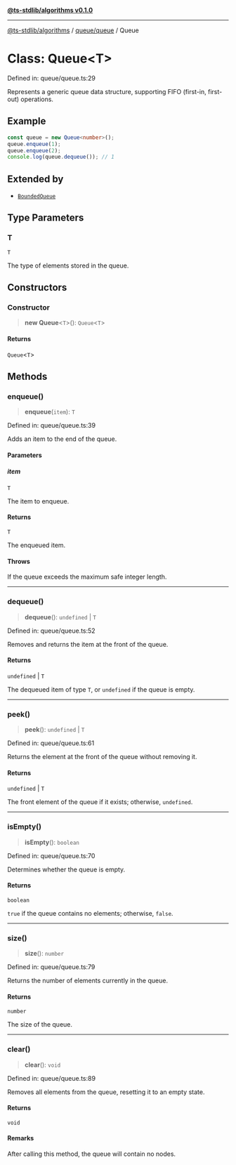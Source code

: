 [**@ts-stdlib/algorithms v0.1.0**](../../../README.md)

***

[@ts-stdlib/algorithms](../../../README.md) / [queue/queue](../README.md) / Queue

# Class: Queue\<T\>

Defined in: queue/queue.ts:29

Represents a generic queue data structure, supporting FIFO (first-in, first-out) operations.

## Example

```typescript
const queue = new Queue<number>();
queue.enqueue(1);
queue.enqueue(2);
console.log(queue.dequeue()); // 1
```

## Extended by

- [`BoundedQueue`](../../bounded-queue/classes/BoundedQueue.md)

## Type Parameters

### T

`T`

The type of elements stored in the queue.

## Constructors

### Constructor

> **new Queue**\<`T`\>(): `Queue`\<`T`\>

#### Returns

`Queue`\<`T`\>

## Methods

### enqueue()

> **enqueue**(`item`): `T`

Defined in: queue/queue.ts:39

Adds an item to the end of the queue.

#### Parameters

##### item

`T`

The item to enqueue.

#### Returns

`T`

The enqueued item.

#### Throws

If the queue exceeds the maximum safe integer length.

***

### dequeue()

> **dequeue**(): `undefined` \| `T`

Defined in: queue/queue.ts:52

Removes and returns the item at the front of the queue.

#### Returns

`undefined` \| `T`

The dequeued item of type `T`, or `undefined` if the queue is empty.

***

### peek()

> **peek**(): `undefined` \| `T`

Defined in: queue/queue.ts:61

Returns the element at the front of the queue without removing it.

#### Returns

`undefined` \| `T`

The front element of the queue if it exists; otherwise, `undefined`.

***

### isEmpty()

> **isEmpty**(): `boolean`

Defined in: queue/queue.ts:70

Determines whether the queue is empty.

#### Returns

`boolean`

`true` if the queue contains no elements; otherwise, `false`.

***

### size()

> **size**(): `number`

Defined in: queue/queue.ts:79

Returns the number of elements currently in the queue.

#### Returns

`number`

The size of the queue.

***

### clear()

> **clear**(): `void`

Defined in: queue/queue.ts:89

Removes all elements from the queue, resetting it to an empty state.

#### Returns

`void`

#### Remarks

After calling this method, the queue will contain no nodes.
